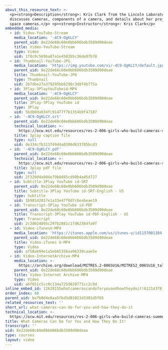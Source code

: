 ```yaml
---
about_this_resource_text: >-
  <p><strong>Description</strong>: Kris Clark from the Lincoln Laboratory
  discusses cameras, components of a camera, and details about her project with
  space cameras.</p> <p><strong>Instructor</strong>: Kris Clark</p>
embedded_media:
  - id: Video-YouTube-Stream
    media_location: '-4C9-OgKLCY'
    parent_uid: 8e22de68c60e0bb606bdb3509d90deae
    title: Video-YouTube-Stream
    type: Video
    uid: 1f8c9c569ba87a1e4502b5c36de07b78
  - id: Thumbnail-YouTube-JPG
    media_location: 'https://img.youtube.com/vi/-4C9-OgKLCY/default.jpg'
    parent_uid: 8e22de68c60e0bb606bdb3509d90deae
    title: Thumbnail-YouTube-JPG
    type: Thumbnail
    uid: 2b7dbe27a379295bb8296c3d0f4b775a
  - id: 3Play-3PlayYouTubeid-MP4
    media_location: '-4C9-OgKLCY'
    parent_uid: 8e22de68c60e0bb606bdb3509d90deae
    title: 3Play-3Play YouTube id
    type: 3Play
    uid: 5bdb0da934fc91477f7b1354b9f47187
  - id: '-4C9-OgKLCY.srt'
    parent_uid: 8e22de68c60e0bb606bdb3509d90deae
    technical_location: >-
      https://ocw.mit.edu/resources/res-2-006-girls-who-build-cameras-summer-2016/applications-of-camera-technology/what-cameras-can-do-for-you-and-how-they-do-it/-4C9-OgKLCY.srt
    title: 3play caption file
    type: null
    uid: de334cfb313f49d4a0306d633785bcd3
  - id: '-4C9-OgKLCY.pdf'
    parent_uid: 8e22de68c60e0bb606bdb3509d90deae
    technical_location: >-
      https://ocw.mit.edu/resources/res-2-006-girls-who-build-cameras-summer-2016/applications-of-camera-technology/what-cameras-can-do-for-you-and-how-they-do-it/-4C9-OgKLCY.pdf
    title: 3play pdf file
    type: null
    uid: 2f320d4a984e79b8d85cd90b4a45d727
  - id: Subtitle-3Play YouTube id-SRT
    parent_uid: 8e22de68c60e0bb606bdb3509d90deae
    title: Subtitle-3Play YouTube id-SRT-English - US
    type: Subtitle
    uid: 1b98142017e1a33e47f8d7c6eabeae19
  - id: Transcript-3Play YouTube id-PDF
    parent_uid: 8e22de68c60e0bb606bdb3509d90deae
    title: Transcript-3Play YouTube id-PDF-English - US
    type: Transcript
    uid: 2c3d024095c297b2881c1fd62304fa9f
  - id: Video-iTunesU-MP4
    media_location: 'https://itunes.apple.com/us/itunes-u/id1157001384'
    parent_uid: 8e22de68c60e0bb606bdb3509d90deae
    title: Video-iTunes U-MP4
    type: Video
    uid: af58ab94e1a5eb65356aa96339caae5e
  - id: Video-InternetArchive-MP4
    media_location: >-
      https://archive.org/download/MITRES.2-006SU16/MITRES2_006SU16_talk2_300k.mp4
    parent_uid: 8e22de68c60e0bb606bdb3509d90deae
    title: Video-Internet Archive-MP4
    type: Video
    uid: a6f651c5cc0c134a725d820771cc2c9d
inline_embed_id: 12628155whatcamerascandoforyouandhowtheydoit!61214378
order_index: 40
parent_uid: be7b0d4e8aa5fbd3d81023d3381d5f65
related_resources_text: ''
short_url: what-cameras-can-do-for-you-and-how-they-do-it
technical_location: >-
  https://ocw.mit.edu/resources/res-2-006-girls-who-build-cameras-summer-2016/applications-of-camera-technology/what-cameras-can-do-for-you-and-how-they-do-it
title: What Cameras Can Do for You and How They Do It!
transcript: ''
uid: 8e22de68c60e0bb606bdb3509d90deae
type: courses
layout: video
---
```

